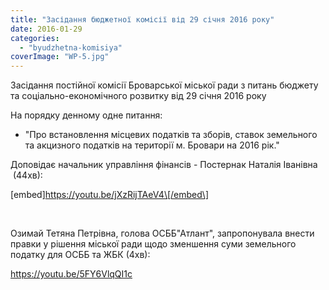 ```yaml
---
title: "Засідання бюджетної комісії від 29 січня 2016 року"
date: 2016-01-29
categories: 
  - "byudzhetna-komisiya"
coverImage: "WP-5.jpg"
---
```


Засідання постійної комісії Броварської міської ради з питань бюджету та соціально-економічного розвитку від 29 січня 2016 року<!--more-->

На порядку денному одне питання:

- "Про встановлення місцевих податків та зборів, ставок земельного та акцизного податків на території м. Бровари на 2016 рік."

Доповідає начальник управління фінансів - Постернак Наталія Іванівна  (44хв):

\[embed\]https://youtu.be/jXzRijTAeV4\[/embed\]

 

Озимай Тетяна Петрівна, голова ОСББ"Атлант", запропонувала внести правки у рішення міської ради щодо зменшення суми земельного податку для ОСББ та ЖБК (4хв):

https://youtu.be/5FY6VlqQI1c
